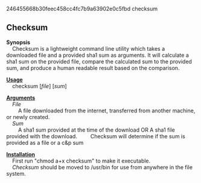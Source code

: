 246455668b30feec458cc4fc7b9a63902e0c5fbd  checksum

<h2>Checksum</h2>

<b>Synopsis</b>
    <br>
&nbsp;&nbsp;&nbsp;&nbsp;Checksum is a lightweight command line utility which takes a downloaded file and a provided sha1 sum as arguments. It will calculate a sha1 sum on the provided file, compare the calculated sum to the provided sum, and produce a human readable result based on the comparison.

<u><b>Usage</b></u>
    <br>
    &nbsp;&nbsp;&nbsp;&nbsp;checksum [<i>file</i>] [<i>sum</i>]


<u><b>Arguments</b></u>
    <br>
    &nbsp;&nbsp;&nbsp;&nbsp;<i>File</i>
    <br>
    &nbsp;&nbsp;&nbsp;&nbsp;&nbsp;&nbsp;&nbsp;&nbsp;A file downloaded from the internet, transferred from another machine, or newly created.
    <br>
    &nbsp;&nbsp;&nbsp;&nbsp;<i>Sum</i>
    <br>
    &nbsp;&nbsp;&nbsp;&nbsp;&nbsp;&nbsp;&nbsp;&nbsp;A sha1 sum provided at the time of the download OR A sha1 file provided with the download.
    &nbsp;&nbsp;&nbsp;&nbsp;&nbsp;&nbsp;&nbsp;&nbsp;Checksum will determine if the sum is provided as a file or a c&p sum

<u><b>Installation</b></u>
<br>
&nbsp;&nbsp;&nbsp;&nbsp;First run "chmod a+x checksum" to make it executable.
<br>
&nbsp;&nbsp;&nbsp;&nbsp;<i>Checksum</i> should be moved to /usr/bin for use from anywhere in the file system.
